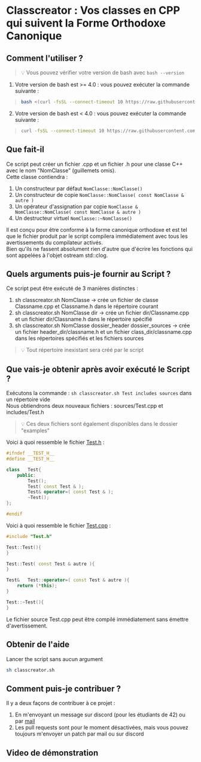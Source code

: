 # Classcreator : Vos classes en CPP qui suivent la Forme Orthodoxe Canonique

## Comment l'utiliser ?

> :bulb: Vous pouvez vérifier votre version de bash avec `bash --version`

1.  Votre version de bash est >= 4.0 : vous pouvez exécuter la commande suivante :

<blockquote>

```bash
bash <(curl -fsSL --connect-timeout 10 https://raw.githubusercontent.com/nsainton/classcreator/main/classcreator.sh) NomClasse dossier_header dossier_sources
```

</blockquote>

2. Votre version de bash est < 4.0 : vous pouvez exécuter la commande suivante :

<blockquote>

```bash
curl -fsSL --connect-timeout 10 https://raw.githubusercontent.com/nsainton/classcreator/main/classcreator.sh -o /tmp/classcreator.sh && sh /tmp/classcreator.sh NomClasse dossier_header dossier_sources
```

</blockquote>


## Que fait-il

Ce script peut créer un fichier .cpp et un fichier .h pour une classe C++ avec le nom "NomClasse" (guillemets omis). <br/>
Cette classe contiendra :
1.	Un constructeur par défaut `NomClasse::NomClasse()`
2.	Un constructeur de copie `NomClasse::NomClasse( const NomClasse & autre )`
3.	Un opérateur d'assignation par copie `NomClasse & NomClasse::NomClasse( const NomClasse & autre )`
4.	Un destructeur virtuel `NomClasse::~NomClasse()`

Il est conçu pour être conforme à la forme canonique orthodoxe et est tel que le fichier produit par le script compilera immédiatement avec tous les avertissements du compilateur activés. <br/>
Bien qu'ils ne fassent absolument rien d'autre que d'écrire les fonctions qui sont appelées à l'objet ostream std::clog.

## Quels arguments puis-je fournir au Script ?

Ce script peut être exécuté de 3 manières distinctes :
1.	sh classcreator.sh NomClasse -> crée un fichier de classe Classname.cpp et Classname.h dans le répertoire courant
2.	sh classcreator.sh NomClasse dir -> crée un fichier dir/Classname.cpp et un fichier dir/Classname.h dans le répertoire spécifié
3.	sh classcreator.sh NomClasse dossier\_header dossier\_sources -> crée un fichier header\_dir/classname.h et un fichier class\_dir/classname.cpp dans les répertoires spécifiés et les fichiers sources

> :bulb: Tout répertoire inexistant sera créé par le script

## Que vais-je obtenir après avoir exécuté le Script ?

Exécutons la commande : `sh classcreator.sh Test includes sources` dans un répertoire vide <br/>
Nous obtiendrons deux nouveaux fichiers : sources/Test.cpp et includes/Test.h

> :bulb: Ces deux fichiers sont également disponibles dans le dossier "examples"

Voici à quoi ressemble le fichier [Test.h](/examples/Test.h) :
```cpp
#ifndef __TEST_H__
#define __TEST_H__

class	Test{
    public:
        Test();
        Test( const Test & );
        Test& operator=( const Test & );
        ~Test();
};

#endif
```

Voici à quoi ressemble le fichier [Test.cpp](/examples/Test.cpp) :
```cpp
#include "Test.h"

Test::Test(){
}

Test::Test( const Test & autre ){
}

Test&	Test::operator=( const Test & autre ){
    return (*this);
}

Test::~Test(){
}
```

Le fichier source Test.cpp peut être compilé immédiatement sans émettre d'avertissement.

## Obtenir de l'aide

Lancer the script sans aucun argument
```bash
sh classcreator.sh
```

## Comment puis-je contribuer ?

Il y a deux façons de contribuer à ce projet :
1. En m'envoyant un message sur discord (pour les étudiants de 42) ou par [mail](mailto:nsainton@student.42.fr?subject=[classcreator])
2. Les pull requests sont pour le moment désactivées, mais vous pouvez toujours m'envoyer un patch par mail ou sur discord

## Video de démonstration
